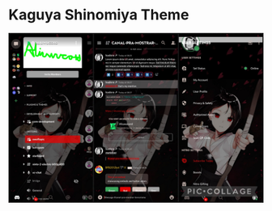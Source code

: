 # Kaguya Shinomiya Theme

![This is the preview of the theme](https://raw.githubusercontent.com/Isadora-URSS/Aliucord-themes/main/Kaguya%20Shinomiya/Preview.jpg)
